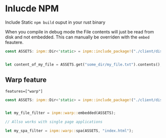 # Inlucde NPM

Include Static `npm build` ouput in your rust binary

When you compile in debug mode the File contents will just be read from disk and not embedded. This can manually be overriden with the `embed` feautere.

```rust
const ASSETS: inpm::Dir<'static> = inpm::include_package!("./client/dist");


let content_of_my_file = ASSETS.get("some_dir/my_file.txt").contents();

```

## Warp feature

`features=["warp"]`

```rust
const ASSETS: inpm::Dir<'static> = inpm::include_package!("./client/dist");


let my_file_filter = inpm::warp::embedded(ASSETS);

// Allso works with single page applications

let my_spa_filter = inpm::warp::spa(ASSETS, "index.html");


```
